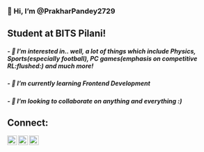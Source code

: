 <html>
<h3>👋 Hi, I’m @PrakharPandey2729</h3>
<h2>Student at BITS Pilani!</h2>

<h5>- 👀 I’m interested in.. well, a lot of things which include Physics, Sports(especially football), PC games(emphasis on competitive RL:flushed:) and much more! </h5>
<h5>- 🌱 I’m currently learning Frontend Development</h5>
<h5>- 💞️ I’m looking to collaborate on anything and everything :)</h5>



<h2>Connect:</h2>
<!---
<a href = "https://www.instagram.com/p._.pandey/"><img class="insta" src="https://image.flaticon.com/icons/png/512/87/87390.png"></a>
- 📫 How to reach me ...
PrakharPandey2729/PrakharPandey2729 is a ✨ special ✨ repository because its `README.md` (this file) appears on your GitHub profile.
You can click the Preview link to take a look at your changes.
--->


<a href = "https://www.instagram.com/p._.pandey/"><img align="left" alt="codeSTACKr | Instagram" width="22px" src="https://cdn.jsdelivr.net/npm/simple-icons@v3/icons/instagram.svg"></a>
<a href = "https://discordapp.com/users/392292269807501313/"><img align="left" alt="codeSTACKr | Discord" width="22px" src="https://cdn.jsdelivr.net/npm/simple-icons@3.13.0/icons/discord.svg"></a>
<a href = "https://www.linkedin.com/in/prakhar-pandey-5939371a4/"><img align="left" alt="codeSTACKr | LinkedIn" width="22px" src="https://cdn.jsdelivr.net/npm/simple-icons@v3/icons/linkedin.svg"></a>
</html>
